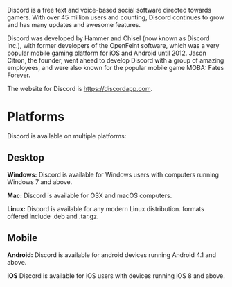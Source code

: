 <!--TITLE: Discord -->

Discord is a free text and voice-based social software directed towards gamers. With over 45 million users and counting, Discord continues to grow and has many updates and awesome features.

Discord was developed by Hammer and Chisel (now known as Discord Inc.), with former developers of the OpenFeint software, which was a very popular mobile gaming platform for iOS and Android until 2012. Jason Citron, the founder, went ahead to develop Discord with a group of amazing employees, and were also known for the popular mobile game MOBA: Fates Forever.

The website for Discord is https://discordapp.com.

# Platforms
Discord is available on multiple platforms:

## Desktop
**Windows:** Discord is available for Windows users with computers running Windows 7 and above.

**Mac:** Discord is available for OSX and macOS computers.

**Linux:** Discord is available for any modern Linux distribution. formats offered include .deb and .tar.gz.

## Mobile
**Android:** Discord is available for android devices running Android 4.1 and above.

**iOS** Discord is available for iOS users with devices running iOS 8 and above.